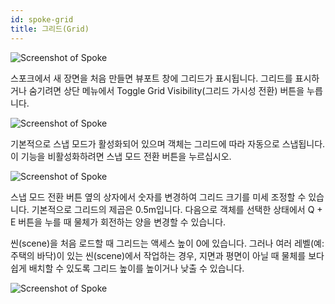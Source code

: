 ```yaml
---
id: spoke-grid
title: 그리드(Grid)
---
```


![Screenshot of Spoke](img/spoke-grid.png)

스포크에서 새 장면을 처음 만들면 뷰포트 창에 그리드가 표시됩니다. 그리드를 표시하거나 숨기려면 상단 메뉴에서 Toggle Grid Visibility(그리드 가시성 전환) 버튼을 누릅니다.

![Screenshot of Spoke](img/spoke-grid-toggle.png)

기본적으로 스냅 모드가 활성화되어 있으며 객체는 그리드에 따라 자동으로 스냅됩니다. 이 기능을 비활성화하려면 스냅 모드 전환 버튼을 누르십시오.


![Screenshot of Spoke](img/spoke-snap-toggle.png)

스냅 모드 전환 버튼 옆의 상자에서 숫자를 변경하여 그리드 크기를 미세 조정할 수 있습니다. 기본적으로 그리드의 제곱은 0.5m입니다. 다음으로 객체를 선택한 상태에서 Q + E 버튼을 누를 때 물체가 회전하는 양을 변경할 수 있습니다.

씬(scene)을 처음 로드할 때 그리드는 액세스 높이 0에 있습니다. 그러나 여러 레벨(예: 주택의 바닥)이 있는 씬(scene)에서 작업하는 경우, 지면과 평면이 아닐 때 물체를 보다 쉽게 배치할 수 있도록 그리드 높이를 높이거나 낮출 수 있습니다.

![Screenshot of Spoke](img/spoke-increment-grid-height.png)
